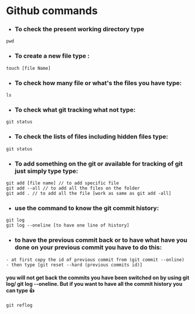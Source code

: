 # Github commands

- ### To check the present working directory type

```
pwd
```

- ### To create a new file type :

```
touch [file Name]
```

- ### To check how many file or what's the files you have type:

```
ls
```

- ### To check what git tracking what not type:

```
git status
```

- ### To check the lists of files including hidden files type:

```
git status
```

- ### To add something on the git or available for tracking of git just simply type type:

```
git add [file name] // to add specific file
git add --all // to add all the files on the folder
git add . // to add all the file [work as same as git add -all]
```

- ### use the command to know the git commit history:

```
git log
git log --oneline [to have one line of history]
```

- ### to have the previous commit back or to have what have you done on your previous commit you have to do this:

```
- at first copy the id of previous commit from (git commit --online)
- then type [git reset --hard (previous commits id)]
```
#### you will not get back the commits you have been switched on by using git log/ git log --oneline. But if you want to have all the commit history you can type 👍
```
git reflog
```
